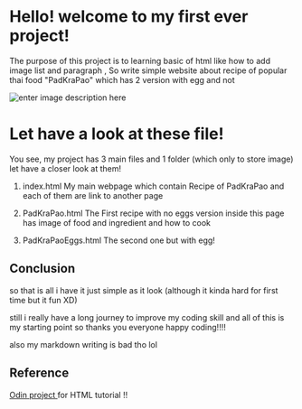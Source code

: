 # Hello! welcome to my first ever project!

The purpose of this project is to learning basic of html like how to add image   list  and paragraph ,
So write simple website about recipe of popular thai food "PadKraPao" which has 2 version with egg and not

![enter image description here](https://media1.tenor.com/m/g5aoclPQ4y0AAAAd/%E0%B8%9C%E0%B8%B1%E0%B8%94%E0%B9%84%E0%B8%97%E0%B8%A2-%E0%B8%81%E0%B8%A3%E0%B8%B0%E0%B9%80%E0%B8%9E%E0%B8%A3%E0%B8%B2%E0%B8%AB%E0%B8%A1%E0%B8%B9%E0%B8%AA%E0%B8%B1%E0%B8%9A.gif)

# Let have a look at these file!

You see, my project has 3 main files and 1 folder (which only to store image) let have a closer look at them!

 1. index.html
My main webpage which contain Recipe of PadKraPao  and each of them are link to another page

2.	PadKraPao.html
The First recipe with no eggs version inside this page has image of food and ingredient and how to cook

3. PadKraPaoEggs.html
The second one but with egg!


## Conclusion

so that is all i have it just simple as it look (although it kinda hard for first time but it fun XD)

still i  really have a long journey to improve my coding skill and all of this is my starting point so thanks you everyone happy coding!!!!

also my markdown writing is bad tho lol

## Reference 

[Odin project ](https://www.theodinproject.com/) for HTML tutorial !!
